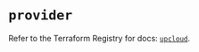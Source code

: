 # `provider`

Refer to the Terraform Registry for docs: [`upcloud`](https://registry.terraform.io/providers/upcloudltd/upcloud/5.23.4/docs).
